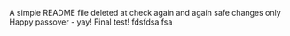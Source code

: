 A simple README file
deleted at
check again
and again
safe changes only
Happy passover - yay!
Final test!
fdsfdsa
fsa
